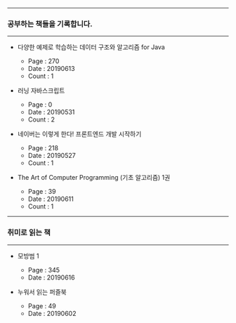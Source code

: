 * * *
### 공부하는 책들을 기록합니다. 
* * *
- 다양한 예제로 학습하는 데이터 구조와 알고리즘 for Java
    - Page : 270
    - Date : 20190613 
    - Count : 1

- 러닝 자바스크립트 
    - Page : 0
    - Date : 20190531
    - Count : 2

- 네이버는 이렇게 한다! 프론트엔드 개발 시작하기
    - Page : 218
    - Date : 20190527
    - Count : 1

- The Art of Computer Programming (기초 알고리즘) 1권 
    - Page : 39
    - Date : 20190611
    - Count : 1  
* * *
### 취미로 읽는 책 
* * *
- 모방범 1 
    -  Page : 345
    -  Date : 20190616

- 누워서 읽는 퍼즐북
    - Page : 49
    - Date : 20190602
